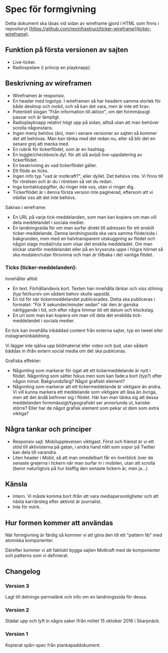 # Spec för formgivning

Detta dokument ska läsas vid sidan av wireframe gjord i HTML som finns i
repositoryt [https://github.com/revinfrastruct/ticker-wireframe](ticker-wireframe).

## Funktion på första versionen av sajten

* Live-ticker.
* Radiospelare (i princip en playknapp).

## Beskrivning av wireframen

* Wireframen är responsiv.
* En header med logotyp. I wireframen så har headern samma storlek för både
desktop och mobil, och så kan det vara, men är inte ett krav.
* Potentiell slogan "Från information till aktion", om det formmässigt passar
och är lämpligt.
* Radioplayknapp relativt högt upp på sidan, alltså utan att man behöver
scrolla någonstans.
* Ingen meny behövs (än), men i senare versioner av sajten så kommer det att
behövas. Man kan tänka med det redan nu, eller så blir det en senare grej att
mecka med.
* En rubrik för tickerflödet, som är en hashtag.
* En toggle/checkbox/e.dyl. för att slå av/på live-uppdatering av tickerflödet.
* En beskrivning av vad tickerflödet gäller.
* Ett flöde av ticks.
* Ingen info typ "vad är motkraft?", eller dylikt. Det behövs inte. Vi finns
till för rörelsen och är du i rörelsen så vet du redan.
* Inga kontaktuppgifter, du ringer inte oss, utan vi ringer dig.
* Tickerflödet är i denna första version inte paginerad, eftersom att vi
inbillar oss att det inte behövs.

Saknas i wireframe:

* En URL på varje tick-meddelanden, som man kan kopiera om man vill dela
meddelandet i sociala medier.
* En landningssida för om man surfar direkt till adressen för ett enskilt
ticker-meddelande. Denna landningssida ska vara samma flöde/sida i
bakgrunden, men med en halvtransparent utskuggning av flödet och någon slags
modal/ruta som visar det enskila meddeladet. Om man klickar utanför
meddelandet eller på en kryssruta uppe i högra hörnet så ska modalen/rutan
försvinna och man är tillbaka i det vanliga flödet.

### Ticks (ticker-meddelanden):

Innehåller alltid:

* En text. Förhållandevis kort. Texten han innehålla länkar och viss stilning
(typ fet/kursiv om sådant behov skulle uppstå).
* En tid för när tickermeddelandet publicerades. Detta ska publiceras i
formatet: "För X sekunder/minuter sedan" när den är ganska närliggande i tid,
och efter några timmar bli ett datum och klockslag.
* En url som man kan kopiera om man vill dela det enskilda tick-meddelandet
i sociala medier.

En tick kan innehålla inbäddad content från externa sajter, typ en tweet
eller instagraminbäddning.

Vi lägger inte själva upp bildmaterial eller video och ljud, utan sådant
bäddas in ifrån extern social media om det ska publiceras.

Grafiska effekter:

* Någonting som markerar för ögat att ett tickermeddelande är nytt i flödet.
Någonting som sätter fokus men som kan fade:a bort (typ?) efter någon minut.
Bakgrundsfärg? Något grafiskt element?
* Någonting som markerar att ett tickermeddelande är viktigare än andra. Vi
vill kunna markera ett meddelande som viktigare att läsa än övriga, men att det
ändå befinner sig i flödet. Här kan man tänka sig att dessa meddelanden
formmässigt/typografiskt ser annorlunda ut, kanske större? Eller har de något
grafisk element som pekar ut dem som extra viktiga?

## Några tankar och principer

* Responsiv sajt. Mobilupplevelsen viktigast. Först och främst är vi ett stöd
till aktivisterna på gatan, i andra hand nått som sopor på Twitter kan dela
till varandra.
* Liten header i Mobil, så att man omedelbart får en överblick över de senaste
grejerna i tickern när man surfar in i mobilen, utan att scrolla (beror
naturligtvis på hur blaffig den senaste tickern är, men ja...)

## Känsla

* Intern. Vi måste komma bort ifrån att vara mediapersonligheter och att nästa
karriärsteg efter aktivist är journalist.
* Inte för mörk.

## Hur formen kommer att användas

När formgivning är färdig så kommer vi att göra den till ett "pattern lib"
med atomiska komponenter.

Därefter kommer vi att faktiskt bygga sajten Motkraft med de komponenter och
patterns som vi definierat.

## Changelog

### Version 3

Lagt till delnings-permalänk och info om en landningssida för dessa.

### Version 2

Städat upp och lyft in några saker ifrån mötet 15 oktober 2016 i Skarpnäck.

### Version 1

Kopierat spån-spec från plankapaddokument.

